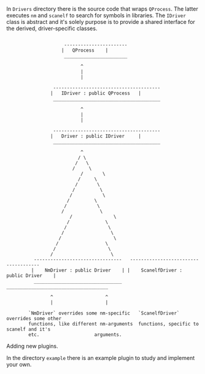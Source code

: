 In `Drivers` directory there is the source code that wraps `QProcess`. The latter executes `nm` and `scanelf` to search
for symbols in libraries. The `IDriver` class is abstract and it's solely purpose is to provide a shared interface for
the derived, driver-specific classes.

```

					 -----------------------
					|	QProcess	|
					 _______________________

						   ^
						   |
						   |

				 ---------------------------------------
				|  	IDriver : public QProcess 	|
				 _______________________________________

					 	   ^
					 	   |
					 	   |

				 ---------------------------------------
				|	Driver : public IDriver		|
				 _______________________________________

						   ^
						  / \
						 /   \
						/     \
					       /       \
					      /		\
					     /		 \
					    /		  \
					   /		   \
					  /		    \
					 /		     \
					/		      \
				       /		       \
				      /				\
				     /				 \
				    /				  \
				   /				   \
				  /				    \
				 /				     \
				/				      \
		  --------------------------------   -------------------------------------
		 |    NmDriver : public Driver    | |    ScanelfDriver : public Driver    |
		  ________________________________   _____________________________________

				^					^
				|					|

		`NmDriver` overrides some nm-specific	`ScanelfDriver` overrides some other
		functions, like different nm-arguments	functions, specific to scanelf and it's
		etc.					arguments.
```

Adding new plugins.

In the directory `example` there is an example plugin to study and implement your own.
